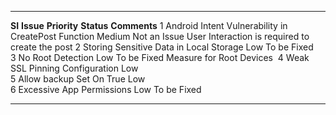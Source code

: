   -------- ----------------------------------------------------- -------------- -------------- -------------------------------------------------
  **SI**   **Issue**                                             **Priority**   **Status**     **Comments**
  1        Android Intent Vulnerability in CreatePost Function   Medium         Not an Issue   User Interaction is required to create the post
  2        Storing Sensitive Data in Local Storage               Low            To be Fixed    
  3        No Root Detection                                     Low            To be Fixed    Measure for Root Devices 
  4        Weak SSL Pinning Configuration                        Low                           
  5        Allow backup Set On True                              Low                           
  6        Excessive App Permissions                             Low            To be Fixed    
  -------- ----------------------------------------------------- -------------- -------------- -------------------------------------------------
